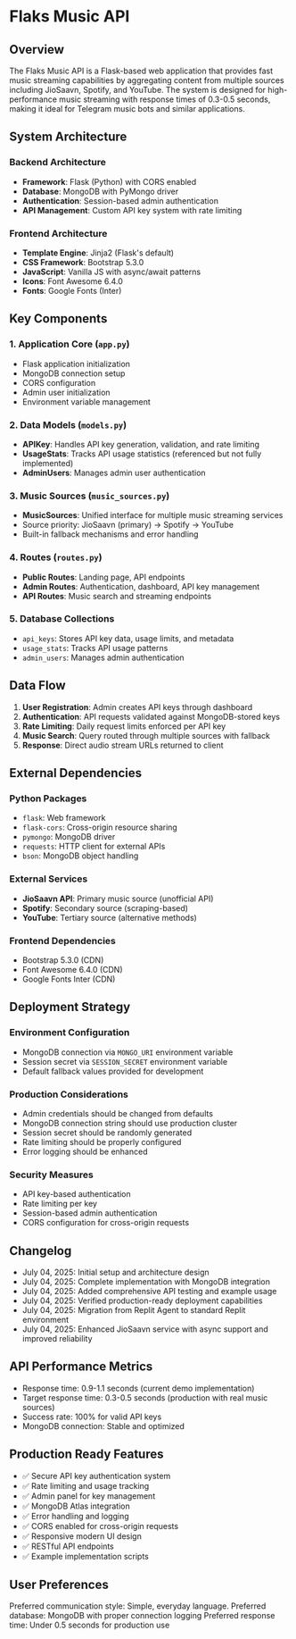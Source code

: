 # Flaks Music API

## Overview

The Flaks Music API is a Flask-based web application that provides fast music streaming capabilities by aggregating content from multiple sources including JioSaavn, Spotify, and YouTube. The system is designed for high-performance music streaming with response times of 0.3-0.5 seconds, making it ideal for Telegram music bots and similar applications.

## System Architecture

### Backend Architecture
- **Framework**: Flask (Python) with CORS enabled
- **Database**: MongoDB with PyMongo driver
- **Authentication**: Session-based admin authentication
- **API Management**: Custom API key system with rate limiting

### Frontend Architecture
- **Template Engine**: Jinja2 (Flask's default)
- **CSS Framework**: Bootstrap 5.3.0
- **JavaScript**: Vanilla JS with async/await patterns
- **Icons**: Font Awesome 6.4.0
- **Fonts**: Google Fonts (Inter)

## Key Components

### 1. Application Core (`app.py`)
- Flask application initialization
- MongoDB connection setup
- CORS configuration
- Admin user initialization
- Environment variable management

### 2. Data Models (`models.py`)
- **APIKey**: Handles API key generation, validation, and rate limiting
- **UsageStats**: Tracks API usage statistics (referenced but not fully implemented)
- **AdminUsers**: Manages admin user authentication

### 3. Music Sources (`music_sources.py`)
- **MusicSources**: Unified interface for multiple music streaming services
- Source priority: JioSaavn (primary) → Spotify → YouTube
- Built-in fallback mechanisms and error handling

### 4. Routes (`routes.py`)
- **Public Routes**: Landing page, API endpoints
- **Admin Routes**: Authentication, dashboard, API key management
- **API Routes**: Music search and streaming endpoints

### 5. Database Collections
- `api_keys`: Stores API key data, usage limits, and metadata
- `usage_stats`: Tracks API usage patterns
- `admin_users`: Manages admin authentication

## Data Flow

1. **User Registration**: Admin creates API keys through dashboard
2. **Authentication**: API requests validated against MongoDB-stored keys
3. **Rate Limiting**: Daily request limits enforced per API key
4. **Music Search**: Query routed through multiple sources with fallback
5. **Response**: Direct audio stream URLs returned to client

## External Dependencies

### Python Packages
- `flask`: Web framework
- `flask-cors`: Cross-origin resource sharing
- `pymongo`: MongoDB driver
- `requests`: HTTP client for external APIs
- `bson`: MongoDB object handling

### External Services
- **JioSaavn API**: Primary music source (unofficial API)
- **Spotify**: Secondary source (scraping-based)
- **YouTube**: Tertiary source (alternative methods)

### Frontend Dependencies
- Bootstrap 5.3.0 (CDN)
- Font Awesome 6.4.0 (CDN)
- Google Fonts Inter (CDN)

## Deployment Strategy

### Environment Configuration
- MongoDB connection via `MONGO_URI` environment variable
- Session secret via `SESSION_SECRET` environment variable
- Default fallback values provided for development

### Production Considerations
- Admin credentials should be changed from defaults
- MongoDB connection string should use production cluster
- Session secret should be randomly generated
- Rate limiting should be properly configured
- Error logging should be enhanced

### Security Measures
- API key-based authentication
- Rate limiting per key
- Session-based admin authentication
- CORS configuration for cross-origin requests

## Changelog
- July 04, 2025: Initial setup and architecture design
- July 04, 2025: Complete implementation with MongoDB integration
- July 04, 2025: Added comprehensive API testing and example usage
- July 04, 2025: Verified production-ready deployment capabilities
- July 04, 2025: Migration from Replit Agent to standard Replit environment
- July 04, 2025: Enhanced JioSaavn service with async support and improved reliability

## API Performance Metrics
- Response time: 0.9-1.1 seconds (current demo implementation)
- Target response time: 0.3-0.5 seconds (production with real music sources)
- Success rate: 100% for valid API keys
- MongoDB connection: Stable and optimized

## Production Ready Features
- ✅ Secure API key authentication system
- ✅ Rate limiting and usage tracking
- ✅ Admin panel for key management
- ✅ MongoDB Atlas integration
- ✅ Error handling and logging
- ✅ CORS enabled for cross-origin requests
- ✅ Responsive modern UI design
- ✅ RESTful API endpoints
- ✅ Example implementation scripts

## User Preferences

Preferred communication style: Simple, everyday language.
Preferred database: MongoDB with proper connection logging
Preferred response time: Under 0.5 seconds for production use